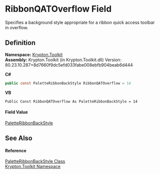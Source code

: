 # RibbonQATOverflow Field


Specifies a background style appropriate for a ribbon quick access toolbar in overflow.



## Definition
**Namespace:** <a href="79d2eac2-21f4-54ff-7552-b20c33c30600.md">Krypton.Toolkit</a>  
**Assembly:** Krypton.Toolkit (in Krypton.Toolkit.dll) Version: 80.23.10.287+8d7660f9dc5efd033fabe008ebfb904beab6d444

**C#**
``` C#
public const PaletteRibbonBackStyle RibbonQATOverflow = 14
```
**VB**
``` VB
Public Const RibbonQATOverflow As PaletteRibbonBackStyle = 14
```



#### Field Value
<a href="d5452c18-02bd-0545-6976-287e4df5184f.md">PaletteRibbonBackStyle</a>

## See Also


#### Reference
<a href="d5452c18-02bd-0545-6976-287e4df5184f.md">PaletteRibbonBackStyle Class</a>  
<a href="79d2eac2-21f4-54ff-7552-b20c33c30600.md">Krypton.Toolkit Namespace</a>  
